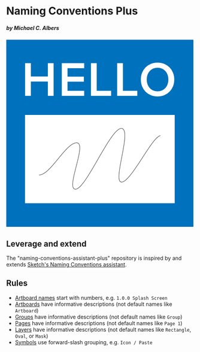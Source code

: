 # Naming Conventions Plus

##### by Michael C. Albers

![Naming Convensions Plus icon](./.github/images/NamingConvensionsPlus.png)

## Leverage and extend

The "naming-conventions-assistant-plus" repository is inspired by and extends
[Sketch's Naming Conventions assistant](https://github.com/sketch-hq/sketch-assistants/tree/main/assistants/naming-conventions).

## Rules

- [Artboard names](https://github.com/sketch-hq/sketch-assistants/tree/main/assistants/core/src/rules/name-pattern-artboards)
  start with numbers, e.g. `1.0.0 Splash Screen`
- [Artboards](https://github.com/sketch-hq/sketch-assistants/tree/main/assistants/core/src/rules/name-pattern-artboards)
  have informative descriptions (not default names like `Artboard`)
- [Groups](https://github.com/sketch-hq/sketch-assistants/tree/main/assistants/core/src/rules/name-pattern-groups)
  have informative descriptions (not default names like `Group`)
- [Pages](https://github.com/sketch-hq/sketch-assistants/tree/main/assistants/core/src/rules/name-pattern-pages)
  have informative descriptions (not default names like `Page 1`)
- [Layers](https://github.com/sketch-hq/sketch-assistants/tree/main/assistants/core/src/rules/name-pattern-shapes)
  have informative descriptions (not default names like `Rectangle`, `Oval`, or `Mask`)
- [Symbols](https://github.com/sketch-hq/sketch-assistants/tree/main/assistants/core/src/rules/name-pattern-symbols)
  use forward-slash grouping, e.g. `Icon / Paste`
